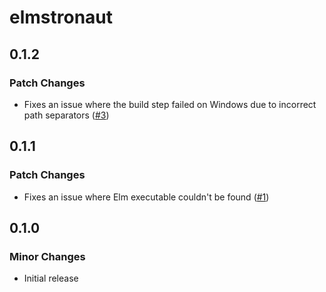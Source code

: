 # elmstronaut

## 0.1.2

### Patch Changes

- Fixes an issue where the build step failed on Windows due to incorrect path separators ([#3](https://github.com/feedbackone/elmstronaut/issues/3))

## 0.1.1

### Patch Changes

- Fixes an issue where Elm executable couldn't be found ([#1](https://github.com/feedbackone/elmstronaut/issues/1))

## 0.1.0

### Minor Changes

- Initial release
